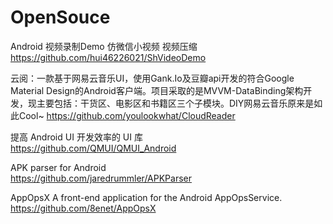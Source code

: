 # OpenSouce
Android 视频录制Demo 仿微信小视频 视频压缩  
<https://github.com/hui46226021/ShVideoDemo>  

云阅：一款基于网易云音乐UI，使用Gank.Io及豆瓣api开发的符合Google Material Design的Android客户端。项目采取的是MVVM-DataBinding架构开发，现主要包括：干货区、电影区和书籍区三个子模块。DIY网易云音乐原来是如此Cool~
<https://github.com/youlookwhat/CloudReader>  

提高 Android UI 开发效率的 UI 库  
<https://github.com/QMUI/QMUI_Android>  

APK parser for Android  
<https://github.com/jaredrummler/APKParser>  

AppOpsX
A front-end application for the Android AppOpsService. 
<https://github.com/8enet/AppOpsX>
